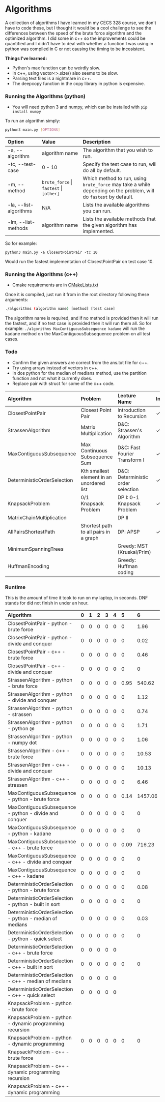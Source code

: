 # Algorithms

A collection of algorithms I have learned in my CECS 328 course, we don't have to code these, but I thought it would be a cool challenge to see the differences between the speed of the brute force algorithm and the optimized algorithm.
I did some in c++ so the improvements could be quantified and I didn't have to deal with whether a function I was using in python was compiled in C or not causing the timing to be incosistent.

**Things I've learned:**

* Python's max function can be weirdly slow.
* In c++, using vector<>.size() also seems to be slow.
* Parsing text files is a nightmare in c++.
* The deepcopy function in the copy library in python is expensive.

### Running the Algorithms (python)

* You will need python 3 and numpy, which can be installed with `pip install numpy`

To run an algorithm simply:
```bash
python3 main.py [OPTIONS]
```

| Option                 | Value                                   | Description                                                                                                       |
|:-----------------------|:----------------------------------------|:------------------------------------------------------------------------------------------------------------------|
| -a, --algorithm        | algorithm name                          | The algorithm that you wish to run.                                                                               |
| -tc, --test-case       | 0 - 10                                  | Specify the test case to run, will do all by default.                                                             |
| -m, --method           | `brute_force` \| `fastest` \| `[other]` | Which method to run, using `brute_force` may take a while depending on the problem, will do `fastest` by default. |
| -la, --list-algorithms | N/A                                     | Lists the available algorithms you can run.                                                                       |
| -lm, --list-methods    | algorithm name                          | Lists the available methods that the given algorithm has implemented.                                             |

So for example:

```python3 main.py -a ClosestPointPair -tc 10```

Would run the fastest implementation of ClosestPointPair on test case 10.

### Running the Algorithms (c++)

* Cmake requirements are in [CMakeLists.txt](CMakeLists.txt)

Once it is compiled, just run it from in the root directory following these arguments:

```bash
./algorithms (algorithm name) [method] [test case]
```

The algorithm name is required, and if no method is provided then it will run the fastest, and if no test case is provided then it will run them all.
So for example:
`./algorithms MaxContiguousSubsequence kadane`
will run the kadane method on the MaxContiguousSubsequence problem on all test cases.

### Todo

* Confirm the given answers are correct from the ans.txt file for c++.
* Try using arrays instead of vectors in c++.
* In dos python for the median of medians method, use the partition function and not what it currently does.
* Replace pair with struct for some of the c++ code.

| Algorithm                   | Problem                                   | Lecture Name                       | Instructions | Test Cases | Example | Brute Force | Fastest | C++ |
|:----------------------------|:------------------------------------------|:-----------------------------------|:-------------|:-----------|:--------|:------------|:--------|:----|
| ClosestPointPair            | Closest Point Pair                        | Introduction to Recursion          | ✓            | ✓          | ✓       | ✓           | ✓       | ✓   |
| StrassenAlgorithm           | Matrix Multiplication                     | D&C: Strassen's Algorithm          | ✓            | ✓          | ✓       | ✓           | ✓       | ✓   |
| MaxContiguousSubsequence    | Max Continuous Subsequence Sum            | D&C: Fast Fourier Transform I      | ✓            | ✓          | ✓       | ✓           | ✓       | ✓   |
| DeterministicOrderSelection | Kth smallest element in an unordered list | D&C: Deterministic order selection | ✓            | ✓          | ✓       | ✓           | ✓       |     |
| KnapsackProblem             | 0/1 Knapsack Problem                      | DP I: 0-1 Knapsack Problem         | ✓            | ✓          | ✓       | ✓           | ✓       |     |
| MatrixChainMultiplication   |                                           | DP II                              |              |            |         |             |         |     |
| AllPairsShortestPath        | Shortest path to all pairs in a graph     | DP: APSP                           | ✓            | ✓          | ✓       |             |         |     |
| MinimumSpanningTrees        |                                           | Greedy: MST (Kruskal/Prim)         |              | ✓          | ✓       |             |         |     |
| HuffmanEncoding             |                                           | Greedy: Huffman coding             |              | ✓          | no ans  |             |         |     |

### Runtime

This is the amount of time it took to run on my laptop, in seconds. DNF stands for did not finish in under an hour.

| Algorithm                                                | 0 | 1 | 2 | 3 | 4 | 5    | 6       | 7       | 8      | 9       | 10      |
|:---------------------------------------------------------|:--|:--|:--|:--|:--|:-----|:--------|:--------|:-------|:--------|:--------|
| ClosestPointPair - python - brute force                  | 0 | 0 | 0 | 0 | 0 | 0    | 1.96    | 8.20    | 35.14  | DNF     | DNF     |
| ClosestPointPair - python - divide and conquer           | 0 | 0 | 0 | 0 | 0 | 0    | 0.02    | 0.03    | 0.08   | 2.64    | 5.70    |
| ClosestPointPair - c++ - brute force                     | 0 | 0 | 0 | 0 | 0 | 0    | 0.46    | 1.90    | 8.01   | DNF     | DNF     |
| ClosestPointPair - c++ - divide and conquer              | 0 | 0 | 0 | 0 | 0 | 0    | 0       | 0       | 0      | 0.88    | 1.86    |
| StrassenAlgorithm - python - brute force                 | 0 | 0 | 0 | 0 | 0 | 0.95 | 540.62  | 4211.46 | DNF    | DNF     | DNF     |
| StrassenAlgorithm - python - divide and conquer          | 0 | 0 | 0 | 0 | 0 | 0    | 1.12    | 8.12    | 8.83   | 60.91   | 62.15   | 
| StrassenAlgorithm - python - strassen                    | 0 | 0 | 0 | 0 | 0 | 0    | 0.74    | 3.45    | 3.96   | 20.27   | 21.42   |
| StrassenAlgorithm - python - python @                    | 0 | 0 | 0 | 0 | 0 | 0    | 1.71    | 5.44    | 16.72  | 54.20   | 124.40  |
| StrassenAlgorithm - python - numpy dot                   | 0 | 0 | 0 | 0 | 0 | 0    | 1.06    | 3.18    | 17.32  | 54.21   | 119.80  |
| StrassenAlgorithm - c++ - brute force                    | 0 | 0 | 0 | 0 | 0 | 0    | 10.53   | 99.27   | 100.13 | 1036.20 | 1018.39 |
| StrassenAlgorithm - c++ - divide and conquer             | 0 | 0 | 0 | 0 | 0 | 0    | 10.13   | 80.91   | 83.00  | 664.17  | 667.40  |
| StrassenAlgorithm - c++ - strassen                       | 0 | 0 | 0 | 0 | 0 | 0    | 6.46    | 44.76   | 45.48  | 330.79  | 335.02  |
| MaxContiguousSubsequence - python - brute force          | 0 | 0 | 0 | 0 | 0 | 0.14 | 1457.06 | DNF     | DNF    | DNF     | DNF     |
| MaxContiguousSubsequence - python - divide and conquer   | 0 | 0 | 0 | 0 | 0 | 0    | 0       | 0.09    | 0.39   | 2.05    | 4.26    |
| MaxContiguousSubsequence - python - kadane               | 0 | 0 | 0 | 0 | 0 | 0    | 0       | 0       | 0.03   | 0.19    | 0.37    |
| MaxContiguousSubsequence - c++ - brute force             | 0 | 0 | 0 | 0 | 0 | 0.09 | 716.23  | DNF     | DNF    | DNF     | DNF     |
| MaxContiguousSubsequence - c++ - divide and conquer      | 0 | 0 | 0 | 0 | 0 | 0    | 0       | 0.06    | 0.23   | 1.21    | 2.50    |
| MaxContiguousSubsequence - c++ - kadane                  | 0 | 0 | 0 | 0 | 0 | 0    | 0       | 0       | 0      | 0.07    | 0.14    |
| DeterministicOrderSelection - python - brute force       | 0 | 0 | 0 | 0 | 0 | 0    | 0.08    | 2.21    | 4.90   | 8.21    | 14.22   |
| DeterministicOrderSelection - python - built in sort     | 0 | 0 | 0 | 0 | 0 | 0    | 0       | 0.27    | 0.55   | 0.83    | 1.40    |
| DeterministicOrderSelection - python - median of medians | 0 | 0 | 0 | 0 | 0 | 0    | 0.03    | 0.66    | 1.33   | 2.08    | 3.55    |
| DeterministicOrderSelection - python - quick select      | 0 | 0 | 0 | 0 | 0 | 0    | 0       | 0.28    | 0.75   | 1.33    | 1.77    |
| DeterministicOrderSelection - c++ - brute force          | 0 | 0 | 0 | 0 | 0 |      |         |         |        |         |         |
| DeterministicOrderSelection - c++ - built in sort        | 0 | 0 | 0 | 0 | 0 | 0    | 0       | 0.22    | 0.56   | 0.89    | 1.23    |
| DeterministicOrderSelection - c++ - median of medians    | 0 | 0 | 0 | 0 | 0 |      |         |         |        |         |         |
| DeterministicOrderSelection - c++ - quick select         | 0 | 0 | 0 | 0 | 0 |      |         |         |        |         |         |
| KnapsackProblem - python - brute force                   |   |   |   |   |   |      |         |         |        |         |         |
| KnapsackProblem - python - dynamic programming recursion |   |   |   |   |   |      |         |         |        |         |         |
| KnapsackProblem - python - dynamic programming           | 0 | 0 | 0 | 0 | 0 | 0    | 0       | 0.14    | 1.80   | 7.95    | 49.78   |
| KnapsackProblem - c++ - brute force                      |   |   |   |   |   |      |         |         |        |         |         |
| KnapsackProblem - c++ - dynamic programming recursion    |   |   |   |   |   |      |         |         |        |         |         |
| KnapsackProblem - c++ - dynamic programming              |   |   |   |   |   |      |         |         |        |         |         |
